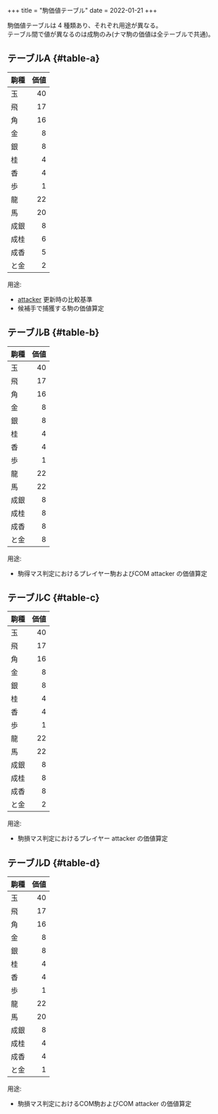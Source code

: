+++
title = "駒価値テーブル"
date = 2022-01-21
+++

駒価値テーブルは 4 種類あり、それぞれ用途が異なる。  
テーブル間で値が異なるのは成駒のみ(ナマ駒の価値は全テーブルで共通)。

## テーブルA {#table-a}

| 駒種 | 価値 |
| --   | --:  |
| 玉   | 40   |
| 飛   | 17   |
| 角   | 16   |
| 金   | 8    |
| 銀   | 8    |
| 桂   | 4    |
| 香   | 4    |
| 歩   | 1    |
| 龍   | 22   |
| 馬   | 20   |
| 成銀 | 8    |
| 成桂 | 6    |
| 成香 | 5    |
| と金 | 2    |

用途:

* [attacker](@/effect/index.md#attacker) 更新時の比較基準
* 候補手で捕獲する駒の価値算定


## テーブルB {#table-b}

| 駒種 | 価値 |
| --   | --:  |
| 玉   | 40   |
| 飛   | 17   |
| 角   | 16   |
| 金   | 8    |
| 銀   | 8    |
| 桂   | 4    |
| 香   | 4    |
| 歩   | 1    |
| 龍   | 22   |
| 馬   | 22   |
| 成銀 | 8    |
| 成桂 | 8    |
| 成香 | 8    |
| と金 | 8    |

用途:

* 駒得マス判定におけるプレイヤー駒およびCOM attacker の価値算定


## テーブルC {#table-c}

| 駒種 | 価値 |
| --   | --:  |
| 玉   | 40   |
| 飛   | 17   |
| 角   | 16   |
| 金   | 8    |
| 銀   | 8    |
| 桂   | 4    |
| 香   | 4    |
| 歩   | 1    |
| 龍   | 22   |
| 馬   | 22   |
| 成銀 | 8    |
| 成桂 | 8    |
| 成香 | 8    |
| と金 | 2    |

用途:

* 駒損マス判定におけるプレイヤー attacker の価値算定


## テーブルD {#table-d}

| 駒種 | 価値 |
| --   | --:  |
| 玉   | 40   |
| 飛   | 17   |
| 角   | 16   |
| 金   | 8    |
| 銀   | 8    |
| 桂   | 4    |
| 香   | 4    |
| 歩   | 1    |
| 龍   | 22   |
| 馬   | 20   |
| 成銀 | 8    |
| 成桂 | 4    |
| 成香 | 4    |
| と金 | 1    |

用途:

* 駒損マス判定におけるCOM駒およびCOM attacker の価値算定
